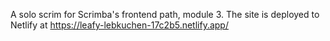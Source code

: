 A solo scrim for Scrimba's frontend path, module 3. The site is deployed to Netlify at https://leafy-lebkuchen-17c2b5.netlify.app/
